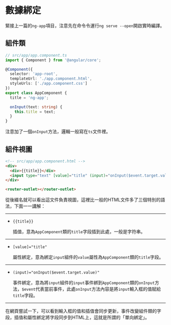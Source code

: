 # 數據綁定
緊接上一篇的`ng-app`項目，注意先在命令令運行`ng serve --open`開啟實時編譯。
## 組件類
```typescript
// src/app/app.component.ts
import { Component } from '@angular/core';

@Component({
  selector: 'app-root',
  templateUrl: './app.component.html',
  styleUrls: ['./app.component.css']
})
export class AppComponent {
  title = 'ng-app';

  onInput(text: string) {
    this.title = text;
  }
}
```
注意加了一個`onInput`方法，邏輯一般寫在`ts`文件裡。
## 組件視圖
```html
<!-- src/app/app.component.html -->
<div>
  <div>{{title}}</div>
  <input type="text" [value]="title" (input)="onInput($event.target.value)"/>
</div>

<router-outlet></router-outlet>
```

從後綴名就可以看出這文件負責視圖，這裡比一般的HTML文件多了三個特別的語法，下面一一講解：
<hr/>

- `{{title}}`

  插值，意為`AppComponent`類的`title`字段插到此處，一般是字符串。

<hr/>

- `[value]="title"`

  屬性綁定，意為綁定`input`組件的`value`屬性為`AppComponent`類的`title`字段。

<hr/>

- `(input)="onInput($event.target.value)"`

  事件綁定，意為將`input`組件的`input`事件綁到`AppComponent`類的`onInput`方法，`$event`代表當前事件，此處`onInput`方法內容是將`input`輸入框的值賦給`title`字段。

<hr/>

在網頁嘗試一下，可以看到輸入框的值和插值會同步更新，事件改變組件類的字段，插值和屬性綁定將字段同步到HTML上，這就是所謂的「單向綁定」。